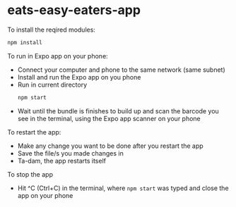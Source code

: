 # eats-easy-eaters-app

To install the reqired modules:
```sh
npm install
```

To run in Expo app on your phone:
- Connect your computer and phone to the same network (same subnet)
- Install and run the Expo app on you phone
- Run in current directory
  ```sh
  npm start
  ```
- Wait until the bundle is finishes to build up and scan the barcode you see in the terminal,
  using the Expo app scanner on your phone

To restart the app:
- Make any change you want to be done after you restart the app
- Save the file/s you made changes in
- Ta-dam, the app restarts itself

To stop the app
- Hit ^C (Ctrl+C) in the terminal, where ```npm start``` was typed and close the app on your
  phone